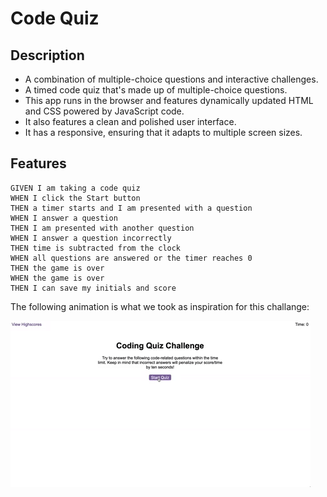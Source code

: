 # Code Quiz

## Description

- A combination of multiple-choice questions and interactive challenges. 
- A timed code quiz that's made up of multiple-choice questions. 
- This app runs in the browser and features dynamically updated HTML and CSS powered by JavaScript code. 
- It also features a clean and polished user interface. 
- It has a responsive, ensuring that it adapts to multiple screen sizes.


## Features

```
GIVEN I am taking a code quiz
WHEN I click the Start button
THEN a timer starts and I am presented with a question
WHEN I answer a question
THEN I am presented with another question
WHEN I answer a question incorrectly
THEN time is subtracted from the clock
WHEN all questions are answered or the timer reaches 0
THEN the game is over
WHEN the game is over
THEN I can save my initials and score
```

The following animation is what we took as inspiration for this challange:

![Demonstration of the Coding Quiz Challenge.](./assets/mockup.gif)
